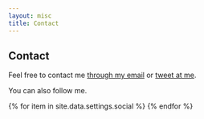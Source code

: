 ```yaml
---
layout: misc
title: Contact
---
```

<section>
  <h1>Contact</h1>
  <p>Feel free to contact me <a href="mailto:wiktor.rorot@student.uw.edu.pl" target="_blank">through my email</a> or <a href="https://twitter.com/intent/tweet?text=%40WiktorRorot" target="_blank">tweet at me</a>.</p>
  <!-- <img src="/assets/img/profile.jpg" alt="This is me"> -->
  <p>You can also follow me.</p>
  <div class="social-media">
      <nav>
        {% for item in site.data.settings.social %}
          <a href="{{ item.link }}" target="_blank"><i class="fa fa-{{ item.icon }}" aria-hidden="true"></i></a>
        {% endfor %}
      </nav>
  </div>
</section>
